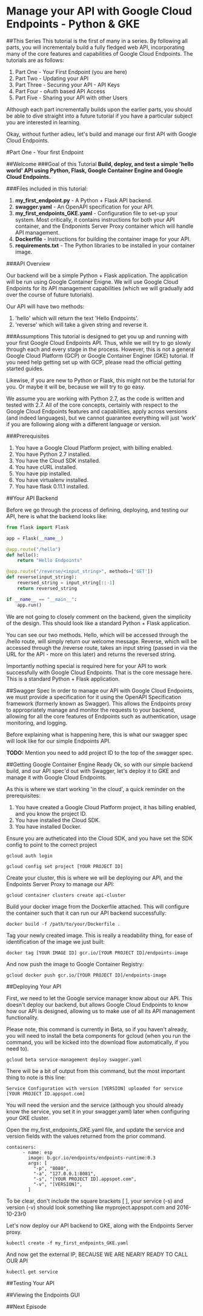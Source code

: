 # Manage your API with Google Cloud Endpoints - Python & GKE

##This Series
This tutorial is the first of many in a series. By following all parts, you will incrementaly build a fully fledged web API, incorporating many of the core features and capabilities of Google Cloud Endpoints. The tutorials are as follows:

1. Part One - Your First Endpoint (you are here)
2. Part Two - Updating your API
3. Part Three - Securing your API - API Keys
4. Part Four - oAuth based API Access
5. Part Five - Sharing your API with other Users

Although each part incrementally builds upon the earlier parts, you should be able to dive straight into a future tutorial if you have a particular subject you are interested in learning. 

Okay, without further adieu, let's build and manage our first API with Google Cloud Endpoints. 

#Part One - Your first Endpoint

##Welcome
###Goal of this Tutorial
**Build, deploy, and test a simple 'hello world' API using Python, Flask, Google Container Engine and Google Cloud Endpoints.**

###Files included in this tutorial:

1. **my_first_endpoint.py** - A Python + Flask API backend.
2. **swagger.yaml** - An OpenAPI specification for your API.
3. **my_first_endpoints_GKE.yaml** - Configuration file to set-up your system. Most critically, it contains instructions for both your API container, and the Endponints Server Proxy container which will handle API management.
4. **Dockerfile** - Instructions for building the container image for your API.
5. **requirements.txt** - The Python libraries to be installed in your container image.

###API Overview

Our backend will be a simple Python + Flask application. The application will be run using Google Container Enigne. We will use Google Cloud Endpoints for its API management capabilities (which we will gradually add over the course of future tutorials).

Our API will have two methods: 

1. 'hello' which will return the text 'Hello Endpoints'.
2. 'reverse' which will take a given string and reverse it. 

###Assumptions
This tutorial is designed to get you up and running with your first Google Cloud Endpoints API. Thus, while we will try to go slowly through each and every stage in the process. However, this is not a general Google Cloud Platform (GCP) or Google Container Enginer (GKE) tutorial. If you need help getting set up with GCP, please read the official getting started guides.

Likewise, if you are new to Python or Flask, this might not be the tutorial for you. Or maybe it will be, because we will try to go easy.

We assume you are working with Python 2.7, as the code is written and tested with 2.7. All of the core concepts, certainly with respect to the Google Cloud Endpoints features and capabilities, apply across versions (and indeed languages), but we cannot guarantee everything will just 'work' if you are following along with a different language or version.

###Prerequisites

1. You have a Google Cloud Platform project, with billing enabled.
2. You have Python 2.7 installed.
3. You have the Cloud SDK installed.
4. You have cURL installed.
5. You have pip installed.
6. You have virtualenv installed.
7. You have flask 0.11.1 installed.

##Your API Backend

Before we go through the process of defining, deploying, and testing our API, here is what the backend looks like:

```python
from flask import Flask

app = Flask(__name__)

@app.route("/hello")
def hello():
	return "Hello Endpoints"

@app.route("/reverse/<input_string>", methods=['GET'])
def reverse(input_string):
	reversed_string = input_string[::-1]
	return reversed_string

if __name__ == "__main__":
    app.run()
```

We are not going to closely comment on the backend, given the simplicity of the design. This should look like a standard Python + Flask application. 

You can see our two methods. Hello, which will be accessed through the /hello route, will simply return our welcome message. Reverse, which will be accessed through the /reverse route, takes an input string (passed in via the URL for the API - more on this later) and returns the reversed string.

Importantly nothing special is required here for your API to work successfully with Google Cloud Endpoints. That is the core message here. This is a standard Python + Flask application.

##Swagger Spec
In order to manage our API with Google Cloud Endpoints, we must provide a specification for it using the OpenAPI Specification framework (formerly known as Swagger). This allows the Endpoints proxy to appropriately manage and monitor the requests to your backend, allowing for all the core features of Endpoints such as authentication, usage monitoring, and logging. 

Before explaining what is happening here, this is what our swagger spec will look like for our simple Endpoints API.

**TODO:** Mention you need to add project ID to the top of the swagger spec.

##Getting Google Container Engine Ready
Ok, so with our simple backend build, and our API spec'd out with Swagger, let's deploy it to GKE and manage it with Google Cloud Endpoints.

As this is where we start working 'in the cloud', a quick reminder on the prerequisites:

1. You have created a Google Cloud Platform project, it has billing enabled, and you know the project ID.
2. You have installed the Cloud SDK.
3. You have installed Docker.

Ensure you are autheticated into the Cloud SDK, and you have set the SDK config to point to the correct project

```
gcloud auth login
```

```
gcloud config set project [YOUR PROJECT ID]
```

Create your cluster, this is where we will be deploying our API, and the Endpoints Server Proxy to manage our API:
```
gcloud container clusters create api-cluster
```

Build your docker image from the Dockerfile attached. This will configure the container such that it can run our API backend successfully:

```
docker build -f /path/to/your/Dockerfile .
```

Tag your newly created image. This is really a readability thing, for ease of identification of the image we just built:

```
docker tag [YOUR IMAGE ID] gcr.io/[YOUR PROJECT ID]/endpoints-image
```

And now push the image to Google Container Registry:

```
gcloud docker push gcr.io/[YOUR PROJECT ID]/endpoints-image
```

##Deploying Your API

First, we need to let the Google service manager know about our API. This doesn't deploy our backend, but allows Google Cloud Endpoints to know how our API is designed, allowing us to make use of all its API management functionality.

Please note, this command is currently in Beta, so if you haven't already, you will need to install the beta components for gcloud (when you run the command, you will be kicked into the download flow automatically, if you need to).

```
gcloud beta service-management deploy swagger.yaml
```

There will be a bit of output from this command, but the most important thing to note is this line:

```
Service Configuration with version [VERSION] uploaded for service [YOUR PROJECT ID.appspot.com]
```

You will need the version and the service (although you should already know the service, you set it in your swagger.yaml) later when configuring your GKE cluster.

Open the my_first_endpoints_GKE.yaml file, and update the service and version fields with the values returned from the prior command. 

```
containers:
      - name: esp
        image: b.gcr.io/endpoints/endpoints-runtime:0.3
        args: [
          "-p", "8080",
          "-a", "127.0.0.1:8081",
          "-s", "[YOUR PROJECT ID].appspot.com",
          "-v", "[VERSION]",
        ]
```

To be clear, don't include the square brackets [ ], your service (-s) and version (-v) should look something like myproject.appspot.com and 2016-10-23r0

Let's now deploy our API backend to GKE, along with the Endpoints Server proxy.

```
kubectl create -f my_first_endpoints_GKE.yaml
```

And now get the external IP, BECAUSE WE ARE NEARlY READY TO CALL OUR API

```
kubectl get service
```


##Testing Your API

##Viewing the Endpoints GUI

##Next Episode
